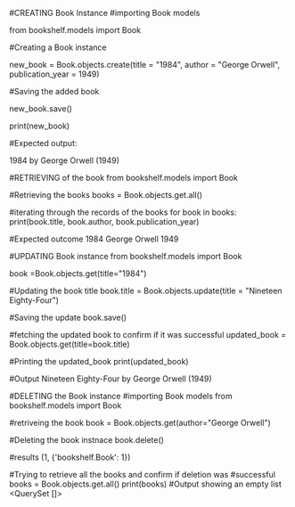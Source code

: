 #CREATING Book Instance
#importing Book models

from bookshelf.models import Book

#Creating a Book instance 

new_book = Book.objects.create(title = "1984", author = "George Orwell", publication_year = 1949)    

#Saving the added book

new_book.save()

print(new_book)

#Expected output: 

1984 by George Orwell (1949)


#RETRIEVING of the book
from bookshelf.models import Book

#Retrieving the books
books = Book.objects.get.all()                                 

#iterating through the records of the books
for book in books:
    print(book.title, book.author, book.publication_year)       

#Expected outcome
1984 George Orwell 1949


#UPDATING Book instance
from bookshelf.models import Book

book =Book.objects.get(title="1984")

#Updating the book title
book.title = Book.objects.update(title = "Nineteen Eighty-Four") 

#Saving the update
book.save()

#fetching the updated book to confirm if it was successful
updated_book = Book.objects.get(title=book.title)

#Printing the updated_book
print(updated_book)

#Output
Nineteen Eighty-Four by George Orwell (1949)


#DELETING the Book instance
#importing Book models
from bookshelf.models import Book

#retriveing the book
book = Book.objects.get(author="George Orwell")

#Deleting the book instnace
book.delete()

#results
(1, {'bookshelf.Book': 1})

#Trying to retrieve all the books and confirm if deletion was #successful
books = Book.objects.get.all()
print(books)
#Output showing an empty list
<QuerySet []>